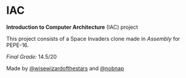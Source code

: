 # IAC
**Introduction to Computer Architecture** (IAC) project

This project consists of a Space Invaders clone made in _Assembly_ for PEPE-16.

*Final Grade:* 14.5/20

Made by [@wisewizardofthestars](https://github.com/wisewizardofthestars) and [@nobnap](https://github.com/nobnap)
